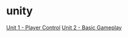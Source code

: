 # unity
[Unit 1 - Player Control](https://w2tong.github.io/unity-webgl-builds/builds/unit1/index.html)
[Unit 2 - Basic Gameplay](https://w2tong.github.io/unity-webgl-builds/builds/unit2/index.html)
